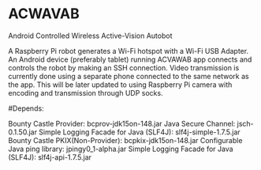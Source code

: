 # ACWAVAB
Android Controlled Wireless Active-Vision Autobot

A Raspberry Pi robot generates a Wi-Fi hotspot with a Wi-Fi USB Adapter. An Android device (preferably tablet)
running ACVAWAB app connects and controls the robot by making an SSH connection. Video transmission is currently
done using a separate phone connected to the same network as the app. This will be later updated to using
Raspberry Pi camera with encoding and transmission through UDP socks.

#Depends:

Bounty Castle Provider: bcprov-jdk15on-148.jar
Java Secure Channel: jsch-0.1.50.jar
Simple Logging Facade for Java (SLF4J): slf4j-simple-1.7.5.jar
Bounty Castle PKIX(Non-Provider): bcpkix-jdk15on-148.jar
Configurable Java ping library: jpingy0_1-alpha.jar
Simple Logging Facade for Java (SLF4J): slf4j-api-1.7.5.jar
